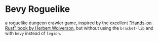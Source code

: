 Bevy Roguelike
===

a roguelike dungeon crawler game, inspired by the excellent ["Hands-on Rust" book by Herbert Wolverson](https://github.com/thebracket/HandsOnRust), but without using the `bracket-lib` and with `bevy` instead of `legion`. 
